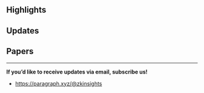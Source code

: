## Highlights

## Updates

## Papers


---
**If you’d like to receive updates via email, subscribe us!**

- <https://paragraph.xyz/@zkinsights>